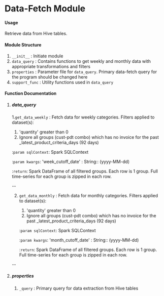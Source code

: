 # Data-Fetch Module

#### Usage
Retrieve data from Hive tables.

#### Module Structure
1. ``__init__`` : Initiate module
2. ``data_query`` : Contains functions to get weekly and monthly data with appropriate transformations and filters
3. ``properties`` : Parameter file for ``data_query``. Primary data-fetch query for the program should be changed here
4. ``support_func`` : Utility functions used in ``data_query``

#### Function Documentation

  1. ##### data_query

     1.``get_data_weekly`` : Fetch data for weekly categories. Filters applied to dataset(s):
       1. 'quantity' greater than 0
       2.  Ignore all groups (cust-pdt combo) which has no invoice for the past _latest_product_criteria_days (92 days)
       
        :``param sqlContext``: Spark SQLContext
        
        :``param kwargs``: 'week_cutoff_date' : String:: (yyyy-MM-dd)
        
        :``return``: Spark DataFrame of all filtered groups. Each row is 1 group. Full time-series for each group is zipped in each row.
     
     --
     
     2. ``get_data_monthly`` : Fetch data for monthly categories. Filters applied to dataset(s):
        1. 'quantity' greater than 0
        2.  Ignore all groups (cust-pdt combo) which has no invoice for the past _latest_product_criteria_days (92 days)
    
        :``param sqlContext``: Spark SQLContext
        
        :``param kwargs``: 'month_cutoff_date' : String:: (yyyy-MM-dd)
        
        :``return``: Spark DataFrame of all filtered groups. Each row is 1 group. Full time-series for each group is zipped in each row.
     
     --
     
  2. ##### properties
  
        1. ``_query`` : Primary query for data extraction from Hive tables
        
